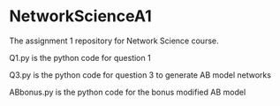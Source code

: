 # NetworkScienceA1
The assignment 1 repository for Network Science course.

Q1.py is the python code for question 1

Q3.py is the python code for question 3 to generate AB model networks

ABbonus.py is the python code for the bonus modified AB model


